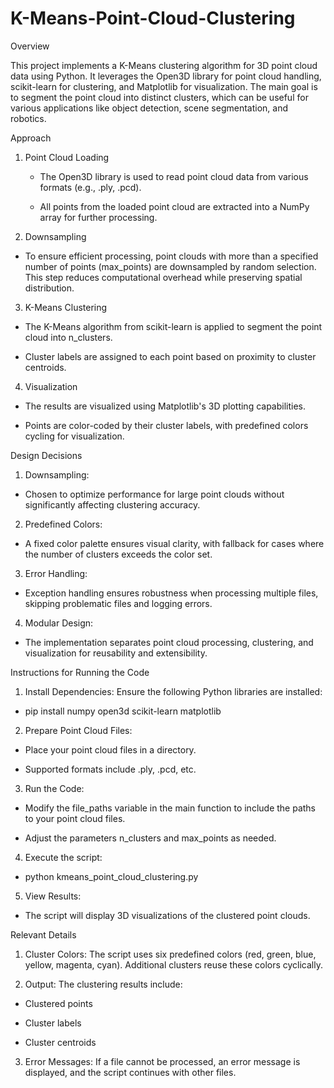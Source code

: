 # K-Means-Point-Cloud-Clustering

Overview

This project implements a K-Means clustering algorithm for 3D point cloud data using Python. It leverages the Open3D library for point cloud handling, scikit-learn for clustering, and Matplotlib for visualization. The main goal is to segment the point cloud into distinct clusters, which can be useful for various applications like object detection, scene segmentation, and robotics.

Approach

1. Point Cloud Loading

   - The Open3D library is used to read point cloud data from various formats (e.g., .ply, .pcd).

   - All points from the loaded point cloud are extracted into a NumPy array for further processing.

2. Downsampling

  - To ensure efficient processing, point clouds with more than a specified number of points (max_points) are downsampled by random selection. This step reduces computational overhead while preserving spatial        distribution.

3. K-Means Clustering

  - The K-Means algorithm from scikit-learn is applied to segment the point cloud into n_clusters.

  - Cluster labels are assigned to each point based on proximity to cluster centroids.

4. Visualization

  - The results are visualized using Matplotlib's 3D plotting capabilities.

  - Points are color-coded by their cluster labels, with predefined colors cycling for visualization.

Design Decisions

1. Downsampling:

  - Chosen to optimize performance for large point clouds without significantly affecting clustering accuracy.

2. Predefined Colors:

  - A fixed color palette ensures visual clarity, with fallback for cases where the number of clusters exceeds the color set.

3. Error Handling:

  - Exception handling ensures robustness when processing multiple files, skipping problematic files and logging errors.

4. Modular Design:

  - The implementation separates point cloud processing, clustering, and visualization for reusability and extensibility.

Instructions for Running the Code

1. Install Dependencies: Ensure the following Python libraries are installed:

  - pip install numpy open3d scikit-learn matplotlib

2. Prepare Point Cloud Files:

  - Place your point cloud files in a directory.

  - Supported formats include .ply, .pcd, etc.

3. Run the Code:

  - Modify the file_paths variable in the main function to include the paths to your point cloud files.

  - Adjust the parameters n_clusters and max_points as needed.

4. Execute the script:

  - python kmeans_point_cloud_clustering.py

5. View Results:

  - The script will display 3D visualizations of the clustered point clouds.

Relevant Details

1. Cluster Colors: The script uses six predefined colors (red, green, blue, yellow, magenta, cyan). Additional clusters reuse these colors cyclically.

2. Output: The clustering results include:

  - Clustered points

  - Cluster labels

  - Cluster centroids

3. Error Messages: If a file cannot be processed, an error message is displayed, and the script continues with other files.

